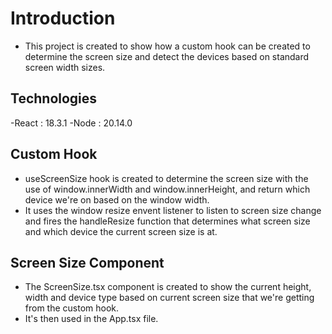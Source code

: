 # Introduction

- This project is created to show how a custom hook can be created to determine the screen size and detect the devices based on standard screen width sizes. 

## Technologies

-React : 18.3.1
-Node : 20.14.0

## Custom Hook 

- useScreenSize hook is created to determine the screen size with the use of window.innerWidth and window.innerHeight, and return which device we're on based on the window width. 
- It uses the window resize envent listener to listen to screen size change and fires the handleResize function that determines what screen size and which device the current screen size is at.

## Screen Size Component

- The ScreenSize.tsx component is created to show the current height, width and device type based on current screen size that we're getting from the custom hook.
- It's then used in the App.tsx file.
